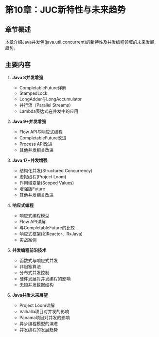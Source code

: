 # 第10章：JUC新特性与未来趋势

## 章节概述
本章介绍Java并发包(java.util.concurrent)的新特性及并发编程领域的未来发展趋势。

## 主要内容
1. **Java 8并发增强**
   - CompletableFuture详解
   - StampedLock
   - LongAdder与LongAccumulator
   - 并行流（Parallel Streams）
   - Lambda表达式在并发中的应用

2. **Java 9+并发增强**
   - Flow API与响应式编程
   - CompletableFuture改进
   - Process API改进
   - 其他并发相关改进

3. **Java 17+并发增强**
   - 结构化并发(Structured Concurrency)
   - 虚拟线程(Project Loom)
   - 作用域变量(Scoped Values)
   - 增强版Future
   - 其他并发相关改进

4. **响应式编程**
   - 响应式编程模型
   - Flow API详解
   - 与CompletableFuture的比较
   - 响应式框架(如Reactor、RxJava)
   - 实战案例

5. **并发编程前沿技术**
   - 函数式与响应式并发
   - 非阻塞算法
   - 分布式并发控制
   - 硬件发展对并发编程的影响
   - 无锁并发数据结构

6. **Java并发未来展望**
   - Project Loom详解
   - Valhalla项目对并发的影响
   - Panama项目对并发的影响
   - 异步编程模型的演进
   - 并发编程的发展趋势 